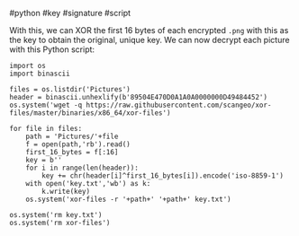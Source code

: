 #python #key #signature #script

With this, we can XOR the first 16 bytes of each encrypted `.png` with this as the key to obtain the original, unique key. We can now decrypt each picture with this Python script:

```
import os
import binascii

files = os.listdir('Pictures')
header = binascii.unhexlify(b'89504E470D0A1A0A0000000D49484452')
os.system('wget -q https://raw.githubusercontent.com/scangeo/xor-files/master/binaries/x86_64/xor-files')

for file in files:
    path = 'Pictures/'+file
    f = open(path,'rb').read()
    first_16_bytes = f[:16]
    key = b''
    for i in range(len(header)):
        key += chr(header[i]^first_16_bytes[i]).encode('iso-8859-1')
    with open('key.txt','wb') as k:
        k.write(key)
    os.system('xor-files -r '+path+' '+path+' key.txt')

os.system('rm key.txt')
os.system('rm xor-files')
```